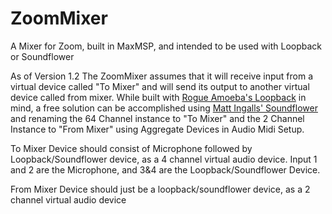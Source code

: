 # ZoomMixer
A Mixer for Zoom, built in MaxMSP, and intended to be used with Loopback or Soundflower

As of Version 1.2 The ZoomMixer assumes that it will receive input from a virtual device called "To Mixer" and will send its output to another virtual device called from mixer. While built with [Rogue Amoeba's Loopback](https://rogueamoeba.com/loopback/) in mind, a free solution can be accomplished using [Matt Ingalls' Soundflower](https://github.com/mattingalls/Soundflower) and renaming the 64 Channel instance to "To Mixer" and the 2 Channel Instance to "From Mixer" using Aggregate Devices in Audio Midi Setup.

To Mixer Device should consist of Microphone followed by Loopback/Soundflower device, as a 4 channel virtual audio device. Input 1 and 2 are the Microphone, and 3&4 are the Loopback/Soundflower Device.

From Mixer Device should just be a loopback/soundflower device, as a 2 channel virtual audio device
